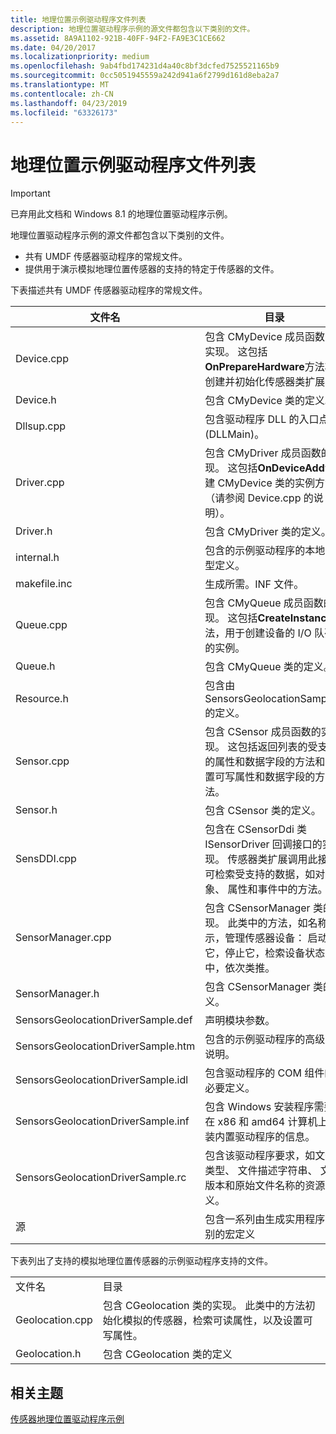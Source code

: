 ```yaml
---
title: 地理位置示例驱动程序文件列表
description: 地理位置驱动程序示例的源文件都包含以下类别的文件。
ms.assetid: 8A9A1102-921B-40FF-94F2-FA9E3C1CE662
ms.date: 04/20/2017
ms.localizationpriority: medium
ms.openlocfilehash: 9ab4fbd174231d4a40c8bf3dcfed7525521165b9
ms.sourcegitcommit: 0cc5051945559a242d941a6f2799d161d8eba2a7
ms.translationtype: MT
ms.contentlocale: zh-CN
ms.lasthandoff: 04/23/2019
ms.locfileid: "63326173"
---
```

# <a name="geolocation-sample-driver-file-list"></a>地理位置示例驱动程序文件列表

> [!IMPORTANT] 
> 已弃用此文档和 Windows 8.1 的地理位置驱动程序示例。

地理位置驱动程序示例的源文件都包含以下类别的文件。

-   共有 UMDF 传感器驱动程序的常规文件。
-   提供用于演示模拟地理位置传感器的支持的特定于传感器的文件。

下表描述共有 UMDF 传感器驱动程序的常规文件。

| 文件名                          | 目录                                                                                                                                                                                                                   |
|------------------------------------|----------------------------------------------------------------------------------------------------------------------------------------------------------------------------------------------------------------------------|
| Device.cpp                         | 包含 CMyDevice 成员函数的实现。 这包括**OnPrepareHardware**方法将创建并初始化传感器类扩展。                                                     |
| Device.h                           | 包含 CMyDevice 类的定义。                                                                                                                                                                             |
| Dllsup.cpp                         | 包含驱动程序 DLL 的入口点 (DLLMain)。                                                                                                                                                                           |
| Driver.cpp                         | 包含 CMyDriver 成员函数的实现。 这包括**OnDeviceAdd**创建 CMyDevice 类的实例方法 （请参阅 Device.cpp 的说明）。                                    |
| Driver.h                           | 包含 CMyDriver 类的定义。                                                                                                                                                                              |
| internal.h                         | 包含的示例驱动程序的本地类型定义。                                                                                                                                                                     |
| makefile.inc                       | 生成所需。INF 文件。                                                                                                                                                                                            |
| Queue.cpp                          | 包含 CMyQueue 成员函数的实现。 这包括**CreateInstance**方法，用于创建设备的 I/O 队列的实例。                                                       |
| Queue.h                            | 包含 CMyQueue 类的定义。                                                                                                                                                                               |
| Resource.h                         | 包含由 SensorsGeolocationSample.h 的定义。                                                                                                                                                               |
| Sensor.cpp                         | 包含 CSensor 成员函数的实现。 这包括返回列表的受支持的属性和数据字段的方法和设置可写属性和数据字段的方法。              |
| Sensor.h                           | 包含 CSensor 类的定义。                                                                                                                                                                                |
| SensDDI.cpp                        | 包含在 CSensorDdi 类 ISensorDriver 回调接口的实现。 传感器类扩展调用此接口可检索受支持的数据，如对象、 属性和事件中的方法。 |
| SensorManager.cpp                  | 包含 CSensorManager 类的实现。 此类中的方法，如名称所示，管理传感器设备： 启动它，停止它，检索设备状态中，依次类推。                        |
| SensorManager.h                    | 包含 CSensorManager 类的定义。                                                                                                                                                                       |
| SensorsGeolocationDriverSample.def | 声明模块参数。                                                                                                                                                                                            |
| SensorsGeolocationDriverSample.htm | 包含的示例驱动程序的高级别说明。                                                                                                                                                                    |
| SensorsGeolocationDriverSample.idl | 包含驱动程序的 COM 组件的必要定义。                                                                                                                                                         |
| SensorsGeolocationDriverSample.inf | 包含 Windows 安装程序需要时在 x86 和 amd64 计算机上安装内置驱动程序的信息。                                                                                                        |
| SensorsGeolocationDriverSample.rc  | 包含该驱动程序要求，如文件类型、 文件描述字符串、 文件版本和原始文件名称的资源定义。                                                                             |
| 源                            | 包含一系列由生成实用程序识别的宏定义                                                                                                                                            |

 

下表列出了支持的模拟地理位置传感器的示例驱动程序支持的文件。

|                 |                                                                                                                                                                             |
|-----------------|-----------------------------------------------------------------------------------------------------------------------------------------------------------------------------|
| 文件名       | 目录                                                                                                                                                                    |
| Geolocation.cpp | 包含 CGeolocation 类的实现。 此类中的方法初始化模拟的传感器，检索可读属性，以及设置可写属性。 |
| Geolocation.h   | 包含 CGeolocation 类的定义                                                                                                                           |

 

## <a name="related-topics"></a>相关主题
[传感器地理位置驱动程序示例](sensors-geolocation-driver-sample.md)  



